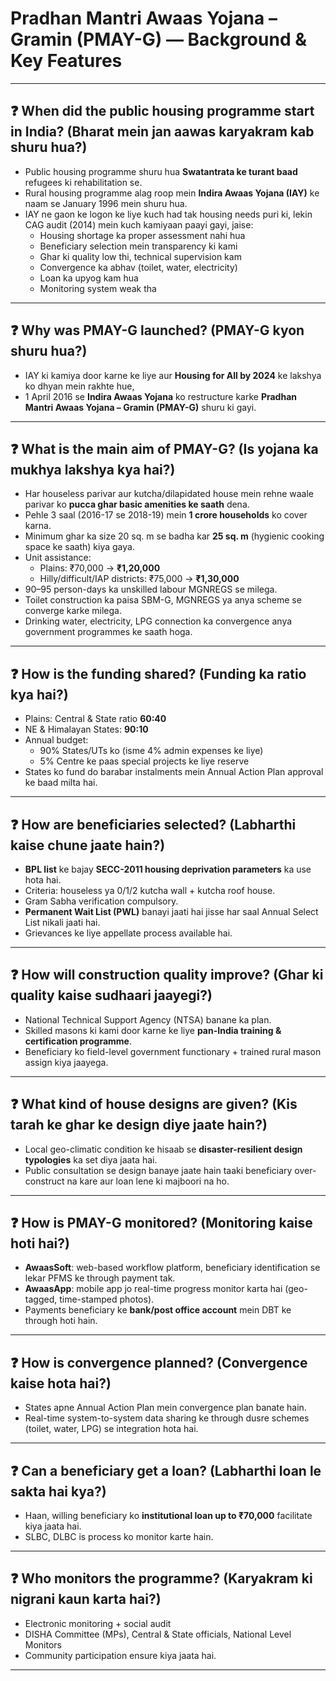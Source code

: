 # Pradhan Mantri Awaas Yojana – Gramin (PMAY-G) — Background & Key Features

---

## ❓ When did the public housing programme start in India?  (Bharat mein jan aawas karyakram kab shuru hua?)  
- Public housing programme shuru hua **Swatantrata ke turant baad** refugees ki rehabilitation se.  
- Rural housing programme alag roop mein **Indira Awaas Yojana (IAY)** ke naam se January 1996 mein shuru hua.  
- IAY ne gaon ke logon ke liye kuch had tak housing needs puri ki, lekin CAG audit (2014) mein kuch kamiyaan paayi gayi, jaise:  
  - Housing shortage ka proper assessment nahi hua  
  - Beneficiary selection mein transparency ki kami  
  - Ghar ki quality low thi, technical supervision kam  
  - Convergence ka abhav (toilet, water, electricity)  
  - Loan ka upyog kam hua  
  - Monitoring system weak tha

---

## ❓ Why was PMAY-G launched?  (PMAY-G kyon shuru hua?)  
- IAY ki kamiya door karne ke liye aur **Housing for All by 2024** ke lakshya ko dhyan mein rakhte hue,  
- 1 April 2016 se **Indira Awaas Yojana** ko restructure karke **Pradhan Mantri Awaas Yojana – Gramin (PMAY-G)** shuru ki gayi.

---

## ❓ What is the main aim of PMAY-G?  (Is yojana ka mukhya lakshya kya hai?)  
- Har houseless parivar aur kutcha/dilapidated house mein rehne waale parivar ko **pucca ghar basic amenities ke saath** dena.  
- Pehle 3 saal (2016-17 se 2018-19) mein **1 crore households** ko cover karna.  
- Minimum ghar ka size 20 sq. m se badha kar **25 sq. m** (hygienic cooking space ke saath) kiya gaya.  
- Unit assistance:  
  - Plains: ₹70,000 → **₹1,20,000**  
  - Hilly/difficult/IAP districts: ₹75,000 → **₹1,30,000**  
- 90–95 person-days ka unskilled labour MGNREGS se milega.  
- Toilet construction ka paisa SBM-G, MGNREGS ya anya scheme se converge karke milega.  
- Drinking water, electricity, LPG connection ka convergence anya government programmes ke saath hoga.

---

## ❓ How is the funding shared?  (Funding ka ratio kya hai?)  
- Plains: Central & State ratio **60:40**  
- NE & Himalayan States: **90:10**  
- Annual budget:  
  - 90% States/UTs ko (isme 4% admin expenses ke liye)  
  - 5% Centre ke paas special projects ke liye reserve  
- States ko fund do barabar instalments mein Annual Action Plan approval ke baad milta hai.

---

## ❓ How are beneficiaries selected?  (Labharthi kaise chune jaate hain?)  
- **BPL list** ke bajay **SECC-2011 housing deprivation parameters** ka use hota hai.  
- Criteria: houseless ya 0/1/2 kutcha wall + kutcha roof house.  
- Gram Sabha verification compulsory.  
- **Permanent Wait List (PWL)** banayi jaati hai jisse har saal Annual Select List nikali jaati hai.  
- Grievances ke liye appellate process available hai.

---

## ❓ How will construction quality improve?  (Ghar ki quality kaise sudhaari jaayegi?)  
- National Technical Support Agency (NTSA) banane ka plan.  
- Skilled masons ki kami door karne ke liye **pan-India training & certification programme**.  
- Beneficiary ko field-level government functionary + trained rural mason assign kiya jaayega.

---

## ❓ What kind of house designs are given?  (Kis tarah ke ghar ke design diye jaate hain?)  
- Local geo-climatic condition ke hisaab se **disaster-resilient design typologies** ka set diya jaata hai.  
- Public consultation se design banaye jaate hain taaki beneficiary over-construct na kare aur loan lene ki majboori na ho.

---

## ❓ How is PMAY-G monitored?  (Monitoring kaise hoti hai?)  
- **AwaasSoft**: web-based workflow platform, beneficiary identification se lekar PFMS ke through payment tak.  
- **AwaasApp**: mobile app jo real-time progress monitor karta hai (geo-tagged, time-stamped photos).  
- Payments beneficiary ke **bank/post office account** mein DBT ke through hoti hain.

---

## ❓ How is convergence planned?  (Convergence kaise hota hai?)  
- States apne Annual Action Plan mein convergence plan banate hain.  
- Real-time system-to-system data sharing ke through dusre schemes (toilet, water, LPG) se integration hota hai.

---

## ❓ Can a beneficiary get a loan?  (Labharthi loan le sakta hai kya?)  
- Haan, willing beneficiary ko **institutional loan up to ₹70,000** facilitate kiya jaata hai.  
- SLBC, DLBC is process ko monitor karte hain.

---

## ❓ Who monitors the programme?  (Karyakram ki nigrani kaun karta hai?)  
- Electronic monitoring + social audit  
- DISHA Committee (MPs), Central & State officials, National Level Monitors  
- Community participation ensure kiya jaata hai.

---
